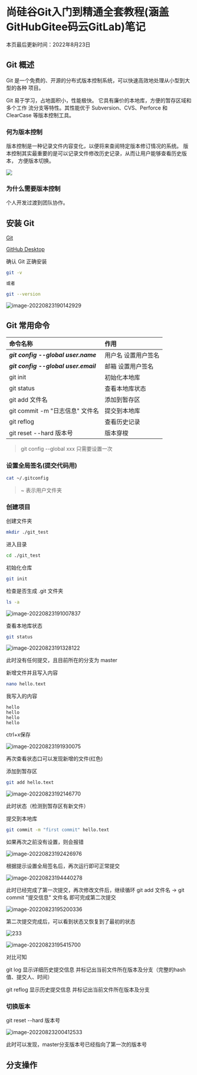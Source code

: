 # 尚硅谷Git入门到精通全套教程(涵盖GitHubGitee码云GitLab)笔记

本页最后更新时间：2022年8月23日

## Git 概述

Git 是一个免费的、开源的分布式版本控制系统，可以快速高效地处理从小型到大型的各种
项目。

Git 易于学习，占地面积小，性能极快。 它具有廉价的本地库，方便的暂存区域和多个工作
流分支等特性。其性能优于 Subversion、CVS、Perforce 和 ClearCase 等版本控制工具。

### 何为版本控制

版本控制是一种记录文件内容变化，以便将来查阅特定版本修订情况的系统。
版本控制其实最重要的是可以记录文件修改历史记录，从而让用户能够查看历史版本，
方便版本切换。

![](assets/Git_1.png)

### 为什么需要版本控制

个人开发过渡到团队协作。

## 安装 Git

[Git](https://git-scm.com/downloads)

[GitHub Desktop](https://desktop.github.com/)

确认 Git 正确安装

```bash
git -v

或者

git --version
```

![image-20220823190142929](./assets/git%20-v.png)

## Git 常用命令

|命令名称|作用|
|:---|:---|
|***git config --global user.name*** |用户名 设置用户签名|
|***git config --global user.email*** |邮箱 设置用户签名|
|git init |初始化本地库|
|git status |查看本地库状态|
|git add 文件名 |添加到暂存区|
|git commit -m "日志信息" 文件名 |提交到本地库|
|git reflog |查看历史记录|
|git reset --hard 版本号 |版本穿梭|

> git config --global xxx 只需要设置一次

### 设置全局签名(提交代码用)

```bash
cat ~/.gitconfig
```

> ~ 表示用户文件夹

### 创建项目

创建文件夹

```bash
mkdir ./git_test
```

进入目录

```bash
cd ./git_test
```

初始化仓库

```bash
git init
```

检查是否生成 .git 文件夹

```bash
ls -a
```

![image-20220823191007837](assets/image-20220823191007837.png)

查看本地库状态

```bash
git status
```

![image-20220823191328122](assets/image-20220823191328122.png)

此时没有任何提交，且目前所在的分支为 master

新增文件并且写入内容

```bash
nano hello.text
```

我写入的内容

```text
hello 
hello
hello
hello
```

ctrl+x保存

![image-20220823191930075](assets/image-20220823191930075.png)

再次查看状态口可以发现新增的文件(红色)

添加到暂存区

```bash
git add hello.text
```

![image-20220823192146770](assets/image-20220823192146770.png)

此时状态（检测到暂存区有新文件）

提交到本地库

```bash
git commit -m "first commit" hello.text
```

如果再次之前没有设置，则会报错

![image-20220823192426976](assets/image-20220823192426976.png)

根据提示设置全局签名后，再次运行即可正常提交

![image-20220823194440278](assets/image-20220823194440278.png)

此时已经完成了第一次提交，再次修改文件后，继续循环 git add 文件名 -> git commit "提交信息" 文件名 即可完成第二次提交

![image-20220823195200336](assets/image-20220823195200336.png)

第二次提交完成后，可以看到状态又恢复到了最初的状态

![233](assets/image-20220823195331982.png)

![image-20220823195415700](assets/image-20220823195415700.png)

对比可知

git log        显示详细历史提交信息 并标记出当前文件所在版本及分支（完整的hash值、提交人、时间）

git reflog    显示历史提交信息 并标记出当前文件所在版本及分支

### 切换版本

git reset --hard 版本号

![image-20220823200412533](assets/image-20220823200412533.png)

此时可以发现，master分支版本号已经指向了第一次的版本号

## 分支操作
